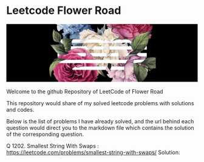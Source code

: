 # Leetcode Flower Road

![Bigbang Flower Road](/image/fr.jpg)

Welcome to the github Repository of LeetCode of Flower Road

This repository would share of my solved leetcode problems with solutions and codes.

Below is the list of problems I have already solved, and the url behind each question would direct you to
the markdown file which contains the solution of the corresponding question.


Q 1202. Smallest String With Swaps :  https://leetcode.com/problems/smallest-string-with-swaps/ 
Solution: 
